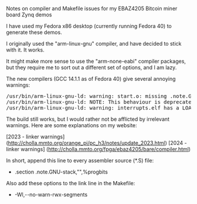 Notes on compiler and Makefile issues for my EBAZ4205 Bitcoin miner board Zynq demos

I have used my Fedora x86 desktop (currently running Fedora 40) to generate these demos.

I originally used the "arm-linux-gnu" compiler, and have decided to stick with it.
It works.

It might make more sense to use the "arm-none-eabi" compiler packages,
but they require me to sort out a different set of options, and I am lazy.

The new compilers (GCC 14.1.1 as of Fedora 40) give several annoying warnings:

<pre>
/usr/bin/arm-linux-gnu-ld: warning: start.o: missing .note.GNU-stack section implies executable stack
/usr/bin/arm-linux-gnu-ld: NOTE: This behaviour is deprecated and will be removed in a future version of the linker
/usr/bin/arm-linux-gnu-ld: warning: interrupts.elf has a LOAD segment with RWX permissions
</pre>

The build still works, but I would rather not be afflicted by irrelevant warnings.
Here are some explanations on my website:

[2023 - linker warnings] (http://cholla.mmto.org/orange_pi/pc_h3/notes/update_2023.html)
[2024 - linker warnings] (http://cholla.mmto.org/fpga/ebaz4205/bare/compiler.html)

In short, append this line to every assembler source (*.S) file:

* .section        .note.GNU-stack,"",%progbits

Also add these options to the link line in the Makefile:

* -Wl,--no-warn-rwx-segments
